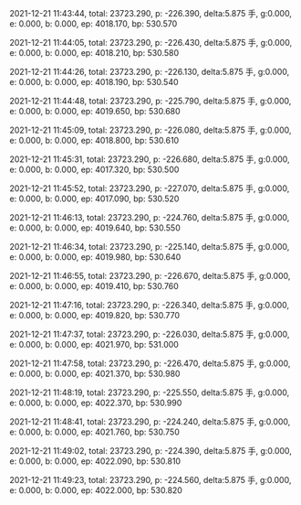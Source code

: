 2021-12-21 11:43:44, total: 23723.290, p: -226.390, delta:5.875 手, g:0.000, e: 0.000, b: 0.000, ep: 4018.170, bp: 530.570

2021-12-21 11:44:05, total: 23723.290, p: -226.430, delta:5.875 手, g:0.000, e: 0.000, b: 0.000, ep: 4018.210, bp: 530.580

2021-12-21 11:44:26, total: 23723.290, p: -226.130, delta:5.875 手, g:0.000, e: 0.000, b: 0.000, ep: 4018.190, bp: 530.540

2021-12-21 11:44:48, total: 23723.290, p: -225.790, delta:5.875 手, g:0.000, e: 0.000, b: 0.000, ep: 4019.650, bp: 530.680

2021-12-21 11:45:09, total: 23723.290, p: -226.080, delta:5.875 手, g:0.000, e: 0.000, b: 0.000, ep: 4018.800, bp: 530.610

2021-12-21 11:45:31, total: 23723.290, p: -226.680, delta:5.875 手, g:0.000, e: 0.000, b: 0.000, ep: 4017.320, bp: 530.500

2021-12-21 11:45:52, total: 23723.290, p: -227.070, delta:5.875 手, g:0.000, e: 0.000, b: 0.000, ep: 4017.090, bp: 530.520

2021-12-21 11:46:13, total: 23723.290, p: -224.760, delta:5.875 手, g:0.000, e: 0.000, b: 0.000, ep: 4019.640, bp: 530.550

2021-12-21 11:46:34, total: 23723.290, p: -225.140, delta:5.875 手, g:0.000, e: 0.000, b: 0.000, ep: 4019.980, bp: 530.640

2021-12-21 11:46:55, total: 23723.290, p: -226.670, delta:5.875 手, g:0.000, e: 0.000, b: 0.000, ep: 4019.410, bp: 530.760

2021-12-21 11:47:16, total: 23723.290, p: -226.340, delta:5.875 手, g:0.000, e: 0.000, b: 0.000, ep: 4019.820, bp: 530.770

2021-12-21 11:47:37, total: 23723.290, p: -226.030, delta:5.875 手, g:0.000, e: 0.000, b: 0.000, ep: 4021.970, bp: 531.000

2021-12-21 11:47:58, total: 23723.290, p: -226.470, delta:5.875 手, g:0.000, e: 0.000, b: 0.000, ep: 4021.370, bp: 530.980

2021-12-21 11:48:19, total: 23723.290, p: -225.550, delta:5.875 手, g:0.000, e: 0.000, b: 0.000, ep: 4022.370, bp: 530.990

2021-12-21 11:48:41, total: 23723.290, p: -224.240, delta:5.875 手, g:0.000, e: 0.000, b: 0.000, ep: 4021.760, bp: 530.750

2021-12-21 11:49:02, total: 23723.290, p: -224.390, delta:5.875 手, g:0.000, e: 0.000, b: 0.000, ep: 4022.090, bp: 530.810

2021-12-21 11:49:23, total: 23723.290, p: -224.560, delta:5.875 手, g:0.000, e: 0.000, b: 0.000, ep: 4022.000, bp: 530.820